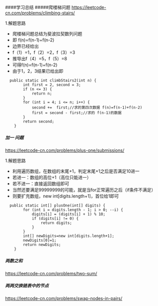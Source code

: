 ####学习总结
#####爬楼梯问题
https://leetcode-cn.com/problems/climbing-stairs/

1.解题思路
+ 爬楼梯问题总结为斐波拉契数列问题
+ 即 f(n)=f(n-1)+f(n-2)
+ 边界已经给出 
+ f（1）=1，f（2）=2，f（3）=3  
+ 推导出f（4）=5，f（5）=8
+ 可得f(n)=f(n-1)+f(n-2)
+ 由于1，2，3结果已给出即
~~~
  public static int climbStairs2(int n) {
        int first = 2, second = 3;
        if (n <= 3) {
            return n;
        }
        for (int i = 4; i <= n; i++) {
            second +=  first;//求的第四次数据 f(n)=f(n-1)+f(n-2)
            first = second - first;//求的 f(n-1)的数据
        }
        return second;
    }
~~~


##### 加一 问题
https://leetcode-cn.com/problems/plus-one/submissions/

1.解题思路
+ 利用遍历数组，在数组的末尾+1，判定末尾+1之后是否满足10进一
+ 若进一：数组的高位+1（高位只能进一）
+ 若不进一：直接返回数组即可
+ 当然还要满足99999999的可能，就是当for正常遍历之后（if条件不满足）
+ 则要扩充数组，new int[digits.length+1]，首位给1即可

~~~
  public static int[] plusOne(int[] digits) {
        for (int i = digits.length - 1; i > 0; --i) {
            digits[i] = (digits[i] + 1) % 10;
            if (digits[i] != 0) {
                return digits;
            }
        }
        int[] newDigits=new int[digits.length+1];
        newDigits[0]=1;
        return newDigits;
    }
~~~


#####   两数之和
https://leetcode-cn.com/problems/two-sum/




#####  两两交换链表中的节点
https://leetcode-cn.com/problems/swap-nodes-in-pairs/






